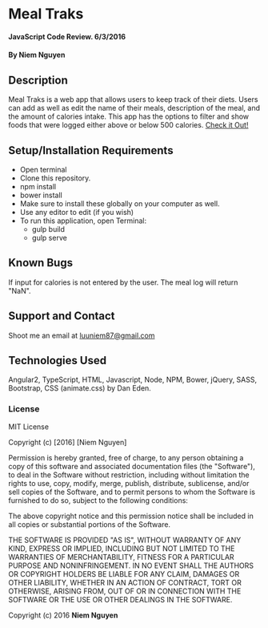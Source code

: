 # Meal Traks

#### JavaScript Code Review. 6/3/2016

#### By Niem Nguyen

## Description

Meal Traks is a web app that allows users to keep track of their diets. Users can add as well as edit the name of their meals, description of the meal, and the amount of calories intake. This app has the options to filter and show foods that were logged either above or below 500 calories. [Check it Out!](http://luuniem.github.io/JS-Code-Review-2-MealTracker/index.html)

## Setup/Installation Requirements

* Open terminal
* Clone this repository.
* npm install
* bower install
* Make sure to install these globally on your computer as well.
* Use any editor to edit (if you wish)
* To run this application, open Terminal:
  * gulp build
  * gulp serve

## Known Bugs
If input for calories is not entered by the user. The meal log will return "NaN".

## Support and Contact

Shoot me an email at luuniem87@gmail.com

## Technologies Used

Angular2, TypeScript, HTML, Javascript, Node, NPM, Bower, jQuery, SASS, Bootstrap, CSS (animate.css) by Dan Eden.

### License

MIT License

Copyright (c) [2016] [Niem Nguyen]

Permission is hereby granted, free of charge, to any person obtaining a copy
of this software and associated documentation files (the "Software"), to deal
in the Software without restriction, including without limitation the rights
to use, copy, modify, merge, publish, distribute, sublicense, and/or sell
copies of the Software, and to permit persons to whom the Software is
furnished to do so, subject to the following conditions:

The above copyright notice and this permission notice shall be included in all
copies or substantial portions of the Software.

THE SOFTWARE IS PROVIDED "AS IS", WITHOUT WARRANTY OF ANY KIND, EXPRESS OR
IMPLIED, INCLUDING BUT NOT LIMITED TO THE WARRANTIES OF MERCHANTABILITY,
FITNESS FOR A PARTICULAR PURPOSE AND NONINFRINGEMENT. IN NO EVENT SHALL THE
AUTHORS OR COPYRIGHT HOLDERS BE LIABLE FOR ANY CLAIM, DAMAGES OR OTHER
LIABILITY, WHETHER IN AN ACTION OF CONTRACT, TORT OR OTHERWISE, ARISING FROM,
OUT OF OR IN CONNECTION WITH THE SOFTWARE OR THE USE OR OTHER DEALINGS IN THE
SOFTWARE.

Copyright (c) 2016 **Niem Nguyen**
